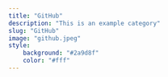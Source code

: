 ```yaml
---
title: "GitHub"
description: "This is an example category"
slug: "GitHub"
image: "github.jpeg"
style:
    background: "#2a9d8f"
    color: "#fff"
---
```

